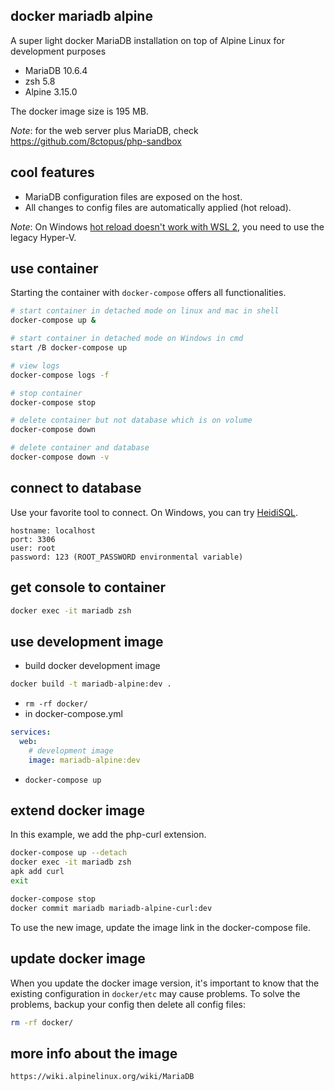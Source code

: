 ## docker mariadb alpine

A super light docker MariaDB installation on top of Alpine Linux for development purposes

- MariaDB 10.6.4
- zsh 5.8
- Alpine 3.15.0

The docker image size is 195 MB.

_Note_: for the web server plus MariaDB, check https://github.com/8ctopus/php-sandbox

## cool features

- MariaDB configuration files are exposed on the host.
- All changes to config files are automatically applied (hot reload).

_Note_: On Windows [hot reload doesn't work with WSL 2](https://github.com/microsoft/WSL/issues/4739), you need to use the legacy Hyper-V.

## use container

Starting the container with `docker-compose` offers all functionalities.

```sh
# start container in detached mode on linux and mac in shell
docker-compose up &

# start container in detached mode on Windows in cmd
start /B docker-compose up

# view logs
docker-compose logs -f

# stop container
docker-compose stop

# delete container but not database which is on volume
docker-compose down

# delete container and database
docker-compose down -v
```

## connect to database

Use your favorite tool to connect. On Windows, you can try [HeidiSQL](https://github.com/HeidiSQL/HeidiSQL).

```
hostname: localhost
port: 3306
user: root
password: 123 (ROOT_PASSWORD environmental variable)
```

## get console to container

```sh
docker exec -it mariadb zsh
```

## use development image

- build docker development image

```sh
docker build -t mariadb-alpine:dev .
```

- `rm -rf docker/`
- in docker-compose.yml

```yaml
services:
  web:
    # development image
    image: mariadb-alpine:dev
```

- `docker-compose up`

## extend docker image

In this example, we add the php-curl extension.

```sh
docker-compose up --detach
docker exec -it mariadb zsh
apk add curl
exit

docker-compose stop
docker commit mariadb mariadb-alpine-curl:dev
```

To use the new image, update the image link in the docker-compose file.

## update docker image

When you update the docker image version, it's important to know that the existing configuration in `docker/etc` may cause problems.
To solve the problems, backup your config then delete all config files:

```sh
rm -rf docker/
```

## more info about the image

    https://wiki.alpinelinux.org/wiki/MariaDB
